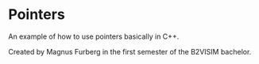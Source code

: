 # Pointers

An example of how to use pointers basically in C++.

Created by Magnus Furberg in the first semester of the B2VISIM bachelor.
